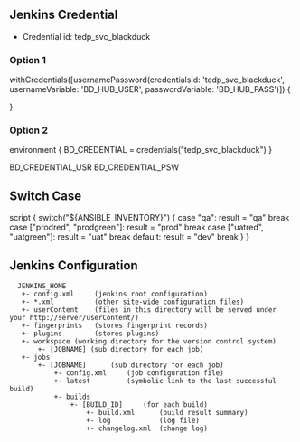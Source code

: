 ## Jenkins Credential

- Credential id: tedp_svc_blackduck

### Option 1
  withCredentials([usernamePassword(credentialsId: 'tedp_svc_blackduck', usernameVariable: 'BD_HUB_USER', passwordVariable: 'BD_HUB_PASS')]) {
    
  }         

### Option 2

  environment {
    BD_CREDENTIAL  = credentials("tedp_svc_blackduck")
  }
  
  BD_CREDENTIAL_USR
  BD_CREDENTIAL_PSW
  
## Switch Case

  script {
    switch("${ANSIBLE_INVENTORY}") {
      case "qa":
        result = "qa"
        break
      case ["prodred", "prodgreen"]:
        result = "prod"
        break
      case ["uatred", "uatgreen"]:
        result = "uat"
        break
      default:
        result = "dev"
        break
    }
  }
        
## Jenkins Configuration

```
  JENKINS_HOME
   +- config.xml     (jenkins root configuration)
   +- *.xml          (other site-wide configuration files)
   +- userContent    (files in this directory will be served under your http://server/userContent/)
   +- fingerprints   (stores fingerprint records)
   +- plugins        (stores plugins)
   +- workspace (working directory for the version control system)
       +- [JOBNAME] (sub directory for each job)
   +- jobs
       +- [JOBNAME]      (sub directory for each job)
           +- config.xml     (job configuration file)
           +- latest         (symbolic link to the last successful build)
           +- builds
               +- [BUILD_ID]     (for each build)
                   +- build.xml      (build result summary)
                   +- log            (log file)
                   +- changelog.xml  (change log)  
```                   